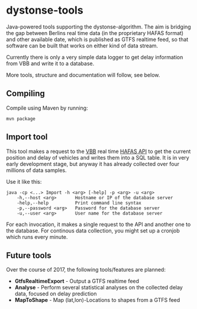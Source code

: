 # dystonse-tools
Java-powered tools supporting the dystonse-algorithm. The aim is bridging the gap between Berlins real time data (in the proprietary HAFAS format) and other available date, which is published as GTFS realtime feed, so that software can be built that works on either kind of data stream.

Currently there is only a very simple data logger to get delay information from VBB and write it to a database.

More tools, structure and documentation will follow, see below.

## Compiling
Compile using Maven by running:

    mvn package

## Import tool
This tool makes a request to the [VBB](http://www.vbb.de/de/article/fahrplan/online-fahrplanservices-auf-einen-blick/vbb-livekarte/20046.html) real time  [HAFAS API](https://github.com/derhuerst/vbb-hafas) to get the current position and delay of vehicles and writes them into a SQL table. It is in very early development stage, but anyway it has already collected over four millions of data samples.

Use it like this:

    java -cp <...> Import -h <arg> [-help] -p <arg> -u <arg>
        -h,--host <arg>       Hostname or IP of the database server
        -help,--help          Print command line syntax
        -p,--password <arg>   Password for the database server
        -u,--user <arg>       User name for the database server

For each invocation, it makes a single request to the API and another one to the database. For continous data collection, you might set up a cronjob which runs every minute.

## Future tools
Over the course of 2017, the following tools/features are planned:

 * __GtfsRealtimeExport__ - Output a GTFS realtime feed
 * __Analyse__ - Perform several statistical analyses on the collected delay data, focused on delay prediction
 * __MapToShape__ - Map (lat,lon)-Locations to shapes from a GTFS feed